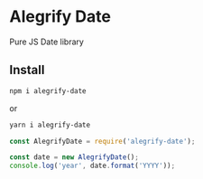 # Alegrify Date

Pure JS Date library

## Install

```bash
npm i alegrify-date
```

or 

```bash
yarn i alegrify-date
```

```js
const AlegrifyDate = require('alegrify-date');

const date = new AlegrifyDate();
console.log('year', date.format('YYYY'));
```